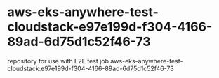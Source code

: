 # aws-eks-anywhere-test-cloudstack-e97e199d-f304-4166-89ad-6d75d1c52f46-73
repository for use with E2E test job aws-eks-anywhere-test-cloudstack:e97e199d-f304-4166-89ad-6d75d1c52f46-73
